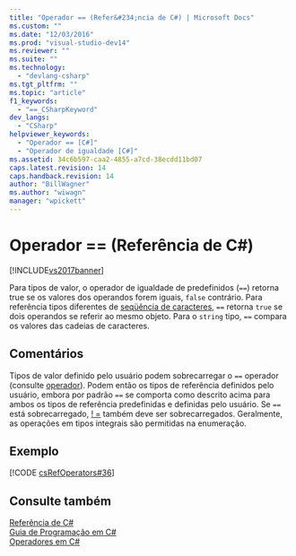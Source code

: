 ```yaml
---
title: "Operador == (Refer&#234;ncia de C#) | Microsoft Docs"
ms.custom: ""
ms.date: "12/03/2016"
ms.prod: "visual-studio-dev14"
ms.reviewer: ""
ms.suite: ""
ms.technology: 
  - "devlang-csharp"
ms.tgt_pltfrm: ""
ms.topic: "article"
f1_keywords: 
  - "==_CSharpKeyword"
dev_langs: 
  - "CSharp"
helpviewer_keywords: 
  - "Operador == [C#]"
  - "Operador de igualdade [C#]"
ms.assetid: 34c6b597-caa2-4855-a7cd-38ecdd11bd07
caps.latest.revision: 14
caps.handback.revision: 14
author: "BillWagner"
ms.author: "wiwagn"
manager: "wpickett"
---
```

# Operador == (Refer&#234;ncia de C#)
[!INCLUDE[vs2017banner](../../../csharp/includes/vs2017banner.md)]

Para tipos de valor, o operador de igualdade de predefinidos \(`==`\) retorna true se os valores dos operandos forem iguais, `false` contrário.  Para referência tipos diferentes de  [seqüência de caracteres](../../../csharp/language-reference/keywords/string.md), `==` retorna `true` se dois operandos se referir ao mesmo objeto.  Para o `string` tipo, `==` compara os valores das cadeias de caracteres.  
  
## Comentários  
 Tipos de valor definido pelo usuário podem sobrecarregar o `==` operador \(consulte  [operador](../../../csharp/language-reference/keywords/operator.md)\).  Podem então os tipos de referência definidos pelo usuário, embora por padrão `==` se comporta como descrito acima para ambos os tipos de referência predefinidas e definidas pelo usuário.  Se `==` está sobrecarregado,  [\! \=](../../../csharp/language-reference/operators/not-equal-operator.md) também deve ser sobrecarregados.  Geralmente, as operações em tipos integrais são permitidas na enumeração.  
  
## Exemplo  
 [!CODE [csRefOperators#36](../CodeSnippet/VS_Snippets_VBCSharp/csrefOperators#36)]  
  
## Consulte também  
 [Referência de C\#](../../../csharp/language-reference/index.md)   
 [Guia de Programação em C\#](../../../csharp/programming-guide/index.md)   
 [Operadores em C\#](../../../csharp/language-reference/operators/index.md)